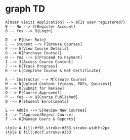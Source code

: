 # graph TD
    A[User visits Application] --> B{Is user registered?}
    B -- No --> C[Register Account]
    B -- Yes --> D[Login]

    D --> E{User Role}
    E -- Student --> F[Browse Courses]
    F --> G[View Course Details]
    G --> H{Purchase Course?}
    H -- Yes --> I[Proceed to Payment]
    I --> J[Access Course Content]
    J --> K[Track Progress]
    K --> L[Complete Course & Get Certificate]

    E -- Instructor --> M[Create Course]
    M --> N[Upload Content (Videos, PDFs, Quizzes)]
    N --> O[Submit for Review]
    O --> P[Course Approved?]
    P -- Yes --> Q[Course Published]
    Q --> R[Student Enrollments]

    E -- Admin --> S[Review New Courses]
    S --> T[Approve/Reject Course]
    T --> U[Manage Users & Reports]

    style A fill:#f9f,stroke:#333,stroke-width:2px
    style E fill:#ccf,stroke:#333